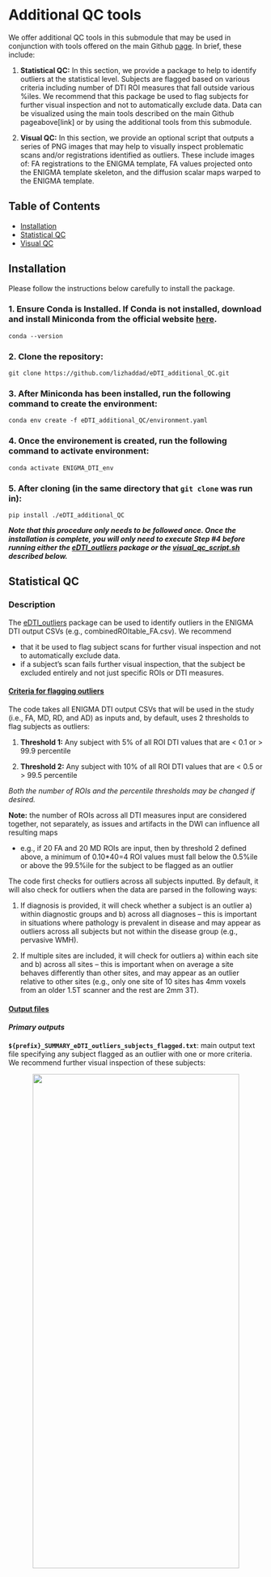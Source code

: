 # Additional QC tools 

We offer additional QC tools in this submodule that may be used in conjunction with tools offered on the main Github [page](https://github.com/ENIGMA-git/ENIGMA-DTI-TBSS-Protocol?tab=readme-ov-file#quality-control-protocols). In brief, these include:

1. **Statistical QC:** In this section, we provide a package to help to identify outliers at the statistical level. Subjects are flagged based on various criteria including number of DTI ROI measures that fall outside various %iles. We recommend that this package be used to flag subjects for further visual inspection and not to automatically exclude data. Data can be visualized using the main tools described on the main Github pageabove[link] or by using the additional tools from this submodule.  

2. **Visual QC:** In this section, we provide an optional script that outputs a series of PNG images that may help to visually inspect problematic scans and/or registrations identified as outliers. These include images of: FA registrations to the ENIGMA template, FA values projected onto the ENIGMA template skeleton, and the diffusion scalar maps warped to the ENIGMA template.

## Table of Contents
- [Installation](#installation)
- [Statistical QC](#statistical-qc)
- [Visual QC](#visual-qc)


## Installation

Please follow the instructions below carefully to install the package.

### 1. Ensure Conda is Installed. If Conda is not installed, download and install Miniconda from the official website [here](https://docs.conda.io/projects/conda/en/latest/user-guide/install/index.html). 
  `conda --version`
### 2. Clone the repository:
  `git clone https://github.com/lizhaddad/eDTI_additional_QC.git`

### 3. After Miniconda has been installed, run the following command to create the environment:
  `conda env create -f eDTI_additional_QC/environment.yaml`

### 4. Once the environement is created, run the following command to activate environment:
  `conda activate ENIGMA_DTI_env`

### 5. After cloning (in the same directory that `git clone` was run in):
  `pip install ./eDTI_additional_QC`

**_Note that this procedure only needs to be followed once. Once the installation is complete, you will only need to execute Step #4 before running either the [eDTI_outliers](https://github.com/lizhaddad/eDTI_additional_QC/tree/main/eDTI_outliers) package or the [visual_qc_script.sh](https://github.com/lizhaddad/eDTI_additional_QC/blob/main/visual_qc/visual_qc_script.sh) described below._**


## Statistical QC

### Description

The [eDTI_outliers](https://github.com/lizhaddad/eDTI_QC_v2_dev2/tree/c0981c8c8230d0277c5641971ad2a3bc5d3a3b55/eDTI_outliers) package can be used to identify outliers in the ENIGMA DTI output CSVs (e.g., combinedROItable_FA.csv). We recommend
* that it be used to flag subject scans for further visual inspection and not to automatically exclude data.
* if a subject’s scan fails further visual inspection, that the subject be excluded entirely and not just specific ROIs or DTI measures.

#### <ins>Criteria for flagging outliers</ins>

The code takes all ENIGMA DTI output CSVs that will be used in the study (i.e., FA, MD, RD, and AD) as inputs and, by default, uses 2 thresholds to flag subjects as outliers:

1. **Threshold 1:** Any subject with 5% of all ROI DTI values that are < 0.1 or > 99.9 percentile

2. **Threshold 2:** Any subject with 10% of all ROI DTI values that are < 0.5 or > 99.5 percentile

_Both the number of ROIs and the percentile thresholds may be changed if desired._

**Note:** the number of ROIs across all DTI measures input are considered together, not separately, as issues and artifacts in the DWI can influence all resulting maps 
* e.g., if 20 FA and 20 MD ROIs are input, then by threshold 2 defined above, a minimum of 0.10*40=4 ROI values must fall below the 0.5%ile or above the 99.5%ile for the subject to be flagged as an outlier

The code first checks for outliers across all subjects inputted. By default, it will also check for outliers when the data are parsed in the following ways:

1. If diagnosis is provided, it will check whether a subject is an outlier a) within diagnostic groups and b) across all diagnoses – this is important in situations where pathology is prevalent in disease and may appear as outliers across all subjects but not within the disease group (e.g., pervasive WMH). 

2. If multiple sites are included, it will check for outliers a) within each site and b) across all sites – this is important when on average a site behaves differently than other sites, and may appear as an outlier relative to other sites (e.g., only one site of 10 sites has 4mm voxels from an older 1.5T scanner and the rest are 2mm 3T). 

#### <ins>Output files</ins>

#### _Primary outputs_

**`${prefix}_SUMMARY_eDTI_outliers_subjects_flagged.txt`**: main output text file specifying any subject flagged as an outlier with one or more criteria. We recommend further visual inspection of these subjects:

<p align="center">
<img src="https://github.com/lizhaddad/eDTI_QC_v2_dev2/blob/c0981c8c8230d0277c5641971ad2a3bc5d3a3b55/eDTI_outliers/images/example_main_output.png" width="90%" height="50%">
</p>

**`${prefix}_eDTI_outliers.log`**: text file log of the command, flags, and inputs used

#### _Secondary outputs_

Additional information on the criteria for which each subject was flagged and the specific ROI measures flagged can be found in the **`Supplementary_Outputs/`** folder.

**`Supplementary_Outputs/${prefix}_eDTI_outliers_subjects_flagged_byCriteria.xlsx`**: formatted excel file details, for each subject, how many ROI measures were flagged using each of 8 possible criteria. The 9 columns indicate the number of outliers detected:
* Across sites, across diagnoses, using threshold 1
* Across sites, across diagnoses, using threshold 2
* Across sites, within diagnoses, using threshold 1
* Across sites, within diagnoses, using threshold 2
* Within sites, across diagnoses, using threshold 1
* Within sites, across diagnoses, using threshold 2
* Within sites, within diagnoses, using threshold 1
* Within sites, within diagnoses, using threshold 2
* Summary column indicating the total number of times the subject was flagged across the 8 criteria

**Note:** If there are not multiple diagnoses or sites, these columns will automatically be excluded. Only ROI measure counts that meet or surpass the given criteria are noted (e.g. if only 3% of ROIs were identified as outliers, not 10%, the cell remains blank) 

<p align="center">
<img src="https://github.com/lizhaddad/eDTI_QC_v2_dev2/blob/c0981c8c8230d0277c5641971ad2a3bc5d3a3b55/eDTI_outliers/images/example_xlsx.png" width="90%" height="50%">
</p>

**`Supplementary_Outputs/${prefix}_eDTI_outliers_subjects_flagged_byCriteria.csv`**: CSV with the same information as **`Supplementary_Outputs/${prefix}_eDTI_outliers_subjects_flagged_byCriteria.xlsx`** but saved in a format that is easier to filter and read into other packages.

**`Supplementary_Outputs/${prefix}_eDTI_outliers_ROIs_flagged_byCriteria.csv`**: CSV with the number of ROI measures that were identified as outliers replaced with a list of the specific ROIs that were flagged

<p align="center">
<img src="https://github.com/lizhaddad/eDTI_QC_v2_dev2/blob/c0981c8c8230d0277c5641971ad2a3bc5d3a3b55/eDTI_outliers/images/example_roi_flagged.png" width="90%" height="50%">
</p>

### Setting up input files

**`eDTI_outliers.py`** requires two input files to run:

1.) <ins>ENIGMA DTI outputs text file</ins>: A text file enumerating the absolute path to each ENIGMA DTI output CSV file. These are the CSV files containing all the mean DTI measures in each ROI. **_We assume these CSVs include the standard white matter ROIs output by running the ENIGMA DTI protocol_**.

<p align="center">
<img src="https://github.com/lizhaddad/eDTI_QC_v2_dev2/blob/c0981c8c8230d0277c5641971ad2a3bc5d3a3b55/eDTI_outliers/images/example_text.png" width="90%" height="50%">
</p>

2.) <ins>Demographics CSV file</ins>: If you would like site and diagnosis to be considered, a separate CSV file with columns indicating diagnosis and site for each subject. This file can include other demographic and study variables as well, they do need to be removed. 

<p align="center">
<img src="https://github.com/lizhaddad/eDTI_QC_v2_dev2/blob/c0981c8c8230d0277c5641971ad2a3bc5d3a3b55/eDTI_outliers/images/example_demog.png" width="90%" height="50%">
</p>

The **subject ID column name must match** across all CSVs listed in the ENIGMA DTI outputs text file and the demographics CSV file.



### Usage

```
conda activate ENIGMA_DTI_env

eDTI_outliers \
--subjID subjectID \
--dx Diagnosis \
--site Site \
--demogCSV /Users/enigma_DTI/projects/tbss/example_input/example_demog.csv \
--output /Users/enigma_DTI/projects/tbss/example_output/eDTI_project \
--DTIinputs /Users/enigma_DTI/projects/tbss/example_input/example_text.txt
```

| flag        | input type   | required/ optional | description                                                                                                                                                                                                                                                                                                                                    |
| ----------- | ------------ | ------------------ | ---------------------------------------------------------------------------------------------------------------------------------------------------------------------------------------------------------------------------------------------------------------------------------------------------------------------------------------------- |
| \--subjID   | string       | required           | Indicate the column name that indicates the subject ID information across all files input (e.g., –subjID subjectID). Make sure the subject ID column name is the same across all input CSV files.                                                                                                                                              |
| –-DTIinputs  | text file    | required           | Path to text file that contains a list of absolute paths to each ENIGMA DTI output CSV file. This should contain a minimum of 1 path, but can include more.                                                                                                                                                                                    |
| \--demogCSV | csv file     | optional           | Path to CSV file that contains all study variables (e.g. demographic information). If you would like site and diagnosis to be considered, this CSV should contain columns for diagnosis group and site, if available. If not provided, only outliers across all diagnoses and sites will be considered.                                        |
| \--dx       | string       | optional           | If applicable, indicate the column name that indicates diagnosis information in –demogCSV (e.g., –dx Diagnosis). If not provided, only outliers across all diagnoses will be considered.                                                                                                                                                       |
| \--site     | string       | optional           | If applicable, indicate the column name that indicates site or study information in –demogCSV (e.g., –site Site). If not provided, only outliers across all sites will be considered.                                                                                                                                                          |
| –-quant1     | numeric      | optional           | List of 2 numbers between 0 and 1 indicating the upper and lower quantile thresholds used to identify outliers (e.g. –quant1 .25 .75). NOTE: By default this is set to –quant1 .005 .995 such that ROI values < 0.5 %ile or > 99.5 %ile are flagged                                                                                            |
| \--perc1    | numeric      | optional           | Number between 0 and 1 indicating the percent of ROIs that must fall outside the thresholds defined by –quant1 in order to flag a subject as an outlier (e.g. –perc1 .50 indicates 50%). NOTE: By default this is set to –perc1 0.1 such that if 10% of the total number of ROIs are outside quant1, the subject will be flagged as an outlier |
| –-quant2     | numeric      | optional           | List of 2 numbers between 0 and 1 indicating the upper and lower quantile thresholds used to identify outliers (e.g. –quant2 .25 .75). NOTE: By default this is set to –quant2 .001 .999 such that ROI values < 0.1 %ile or > 99.9 %ile are flagged                                                                                            |
| \--perc2    | numeric      | optional           | Number between 0 and 1 indicating the percent of ROIs that must fall outside the thresholds defined by –quant2 in order to flag a subject as an outlier (e.g. –perc2 .50 indicates 50%). NOTE: By default this is set to –perc2 0.05 such that if 5% of the total number of ROIs are outside quant2, the subject will be flagged as an outlier |
| \--output   | path/ prefix | required           | Path to where the output files will be outputted along with an output prefix (e.g. /Users/enigma_DTI/projects/tbss/example_output/eDTI_project).                                                                                                                                                                                                                                                       |





## Visual QC

Once you have created the environment from described in [this section](##Installation), be sure to activate the environment in your terminal (as in step 4) each time you want to run the visual QC script:

`conda activate ENIGMA_DTI_env`

Open the [visual qc script.sh](https://github.com/lizhaddad/eDTI_QC_v2_dev2/blob/826fcbebcee3d9fdc06ef3d402f259b9c14c58c2/visual_qc/visual_qc_script.sh) in any text editor and modify the paths and file suffixes in the "EDIT ME" section.

Once you have completed these two steps, simply run the script in a terminal as such (being sure to point to the absolute path if the script is not in your present working directory):

`./visual_qc.script.sh` 

Next, you can view the following outputs:

### FA registration
Shows the outline of the ENIGMA template in red overlaid on each subject’s FA image

_What to look for:_
* Red outline is misaligned in central white matter regions of high FA (eg: the corpus callosum, internal capsule, etc)

**Good example:**


<p align="center">
<img src="https://github.com/lizhaddad/eDTI_QC_v2_dev2/blob/826fcbebcee3d9fdc06ef3d402f259b9c14c58c2/visual_qc/images/registration_qc_good.png" width="90%" height="50%">
</p>

**Bad example:**

<p align="center">
<img src="https://github.com/lizhaddad/eDTI_QC_v2_dev2/blob/826fcbebcee3d9fdc06ef3d402f259b9c14c58c2/visual_qc/images/registration_qc_bad.png" width="90%" height="50%">
</p>

### FA skeleton
Creates a picture of extracted subject FA values in the ENIGMA template skeleton which shows the different intensities to check for breaks in skeleton

_What to look for:_
* Regions of skeleton with no values (i.e. dark/blacked out)
* Extreme differences in contrast/FA values in the skeleton indicating noisy FA

**Good example:**

<p align="center">
<img src="https://github.com/lizhaddad/eDTI_QC_v2_dev2/blob/826fcbebcee3d9fdc06ef3d402f259b9c14c58c2/visual_qc/images/skeleton_qc_good.png" width="90%" height="50%">
</p>

**Bad example:**

<p align="center">
<img src="https://github.com/lizhaddad/eDTI_QC_v2_dev2/blob/826fcbebcee3d9fdc06ef3d402f259b9c14c58c2/visual_qc/images/skeleton_qc_bad.png" width="90%" height="50%">
</p>


### dMRI maps
DTI scalar maps (i.e. FA, MD, AD, RD) warped to the ENIGMA template

_What to look for:_
* Evidence of misregistration (eg: image looks extremely distorted, out of field of view)
* Another opportunity to QC preprocessing if it wasn’t done (i.e. note noisy images, pathology, cropped FOV, etc)

**Example FA:**
<p align="center">
<img src="https://github.com/lizhaddad/eDTI_QC_v2_dev2/blob/f15f34baeec08485da47b618bf5b57da79ede787/visual_qc/images/example_FA2ENIGMA_QC.png" width="90%" height="50%">
</p>


**Example MD:**
<p align="center">
<img src="https://github.com/lizhaddad/eDTI_QC_v2_dev2/blob/f15f34baeec08485da47b618bf5b57da79ede787/visual_qc/images/example_MD2ENIGMA_QC.png" width="90%" height="50%">
</p>
